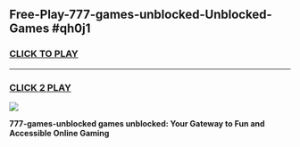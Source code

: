
## Free-Play-777-games-unblocked-Unblocked-Games #qh0j1
<h3>
<a href="https://news.freeplayer.one?title=777-games-unblocked&ref=8M">CLICK TO PLAY</a></h3>
<hr>

<h3>
<a href="https://news.freeplayer.one?title=777-games-unblocked&ref=8M">CLICK 2 PLAY</a>
  
</h3>

<a href="https://news.freeplayer.one?title=777-games-unblocked&ref=8M"><img src="https://clearcache.store/games.png"></a>


**777-games-unblocked games unblocked: Your Gateway to Fun and Accessible Online Gaming**
